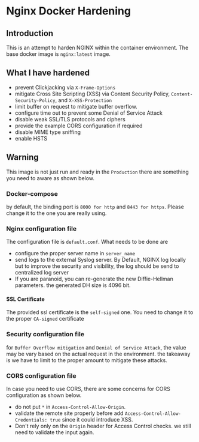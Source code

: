 # Nginx Docker Hardening

## Introduction

This is an attempt to harden NGINX within the container environment. The base docker image is `nginx:latest` image.

## What I have hardened

- prevent Clickjacking via `X-Frame-Options`
- mitigate Cross Site Scripting (XSS) via Content Security Policy, `Content-Security-Policy`, and `X-XSS-Protection`
- limit buffer on request to mitigate buffer overflow.
- configure time out to prevent some Denial of Service Attack
- disable weak SSL/TLS protocols and ciphers
- provide the example CORS configuration if required
- disable MIME type sniffing
- enable HSTS

## Warning

This image is not just run and ready in the `Production` there are something you need to aware as shown below.

### Docker-compose

by default, the binding port is `8000 for http` and `8443 for https`. Please change it to the one you are really using.

### Nginx configuration file

The configuration file is `default.conf`. What needs to be done are

- configure the proper server name in `server_name`
- send logs to the external Syslog server. By Default, NGINX log locally but to improve the security and visibility, the log should be send to centralized log server
- If you are paranoid, you can re-generate the new Diffie-Hellman parameters. the generated DH size is 4096 bit.

#### SSL Certificate

The provided ssl certificate is the `self-signed` one. You need to change it to the proper `CA-signed` certificate

### Security configuration file

for `Buffer Overflow mitigation` and `Denial of Service Attack`, the value may be vary based on the actual request in the environment. the takeaway is we have to limit to the proper amount to mitigate these attacks.

### CORS configuration file

In case you need to use CORS, there are some concerns for CORS configuration as shown below.

- do not put `*` in `Access-Control-Allow-Origin`.
- validate the remote site properly before add `Access-Control-Allow-Credentials: true` since it could introduce XSS.
- Don't rely only on the `Origin` header for Access Control checks. we still need to validate the input again.